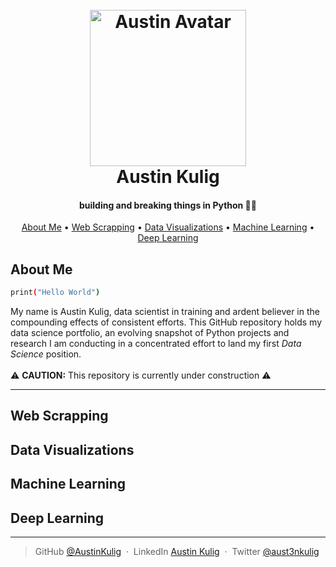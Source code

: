 <h1 align="center">
  <br>
  <a href="https://github.com/AustinKulig"><img src="https://avatars.githubusercontent.com/u/57070127?s=400&u=999e11a7beb9271fa14ba0326ab3402cc0480d5e&v=4" alt="Austin Avatar" width="250"></a>
  <br>
  Austin Kulig
  <br>
</h1>

<h4 align="center">building and breaking things in Python 🐍👾</h4>


<p align="center">
  <a href="#about-me">About Me</a> •
  <a href="#web-scrapping">Web Scrapping</a> •
  <a href="#data-visualizations">Data Visualizations</a> •
  <a href="#machine-learning">Machine Learning</a> •
  <a href="#deep-learning">Deep Learning</a>
</p>

## About Me
```bash
print("Hello World")
```
<p> 
My name is Austin Kulig, data scientist in training and ardent believer in the compounding effects of consistent efforts.
This GitHub repository holds my data science portfolio, an evolving snapshot of Python projects and research I am conducting
in a concentrated effort to land my first <i>Data Science</i> position. 
<br>
<br>
⚠️ <b>CAUTION:</b> This repository is currently under construction ⚠️

</p>

---
## Web Scrapping
## Data Visualizations
## Machine Learning
## Deep Learning

---
> GitHub [@AustinKulig](https://github.com/AustinKulig) &nbsp;&middot;&nbsp;
> LinkedIn [Austin Kulig](https://www.linkedin.com/in/austin-kulig-098728148/) &nbsp;&middot;&nbsp;
> Twitter [@aust3nkulig](https://twitter.com/aust3nkulig)